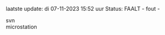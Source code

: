 laatste update: 
di 07-11-2023 15:52   uur 
Status: FAALT - fout - 
<div class="service R">svn</div><div class="service Y">microstation</div>